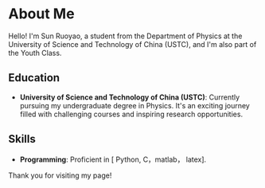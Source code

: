 # About Me

Hello! I'm Sun Ruoyao, a student from the Department of Physics at the University of Science and Technology of China (USTC), and I'm also part of the Youth Class.

## Education

- **University of Science and Technology of China (USTC)**: Currently pursuing my undergraduate degree in Physics. It's an exciting journey filled with challenging courses and inspiring research opportunities.


## Skills

- **Programming**: Proficient in [ Python, C，matlab， latex].


Thank you for visiting my page!
